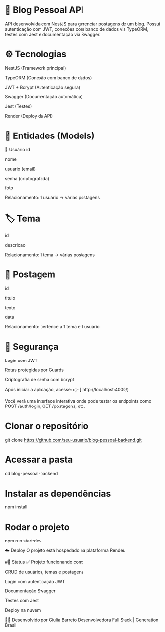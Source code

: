 # 📝 Blog Pessoal API





API desenvolvida com NestJS para gerenciar postagens de um blog. Possui autenticação com JWT, conexões com banco de dados via TypeORM, testes com Jest e documentação via Swagger.

# ⚙️ Tecnologias
NestJS (Framework principal)

TypeORM (Conexão com banco de dados)

JWT + Bcrypt (Autenticação segura)

Swagger (Documentação automática)

Jest (Testes)

Render (Deploy da API)


# 🧩 Entidades (Models)
👤 Usuário
id

nome 

usuario (email)

senha (criptografada)

foto

Relacionamento: 1 usuário → várias postagens

# 🏷️ Tema
id

descricao

Relacionamento: 1 tema → várias postagens

# 📝 Postagem
id

titulo

texto

data

Relacionamento: pertence a 1 tema e 1 usuário


# 🔐 Segurança
Login com JWT

Rotas protegidas por Guards

Criptografia de senha com bcrypt

Após iniciar a aplicação, acesse:
👉 [(http://localhost:4000/)

Você verá uma interface interativa onde pode testar os endpoints como POST /auth/login, GET /postagens, etc.

# Clonar o repositório
git clone https://github.com/seu-usuario/blog-pessoal-backend.git

# Acessar a pasta
cd blog-pessoal-backend

# Instalar as dependências
npm install

# Rodar o projeto
npm run start:dev

☁️ Deploy
O projeto está hospedado na plataforma Render.

#📌 Status
✅ Projeto funcionando com:

CRUD de usuários, temas e postagens

Login com autenticação JWT

Documentação Swagger

Testes com Jest

Deploy na nuvem

👩‍💻 Desenvolvido por
Giulia Barreto
Desenvolvedora Full Stack | Generation Brasil
